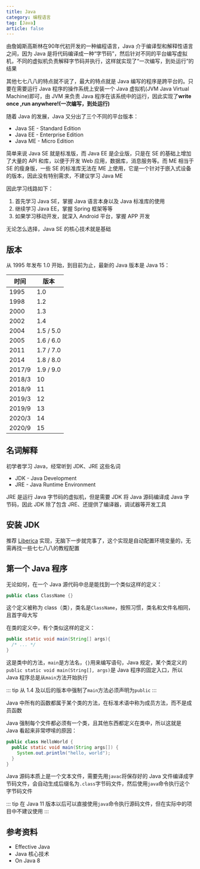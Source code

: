 ```yaml
---
title: Java
category: 编程语言
tag: [Java]
article: false
---
```


由詹姆斯高斯林在90年代初开发的一种编程语言，Java 介于编译型和解释性语言之间，因为 Java 是将代码编译成一种“字节码”，然后针对不同的平台编写虚拟机，不同的虚拟机负责解释字节码并执行，这样就实现了“一次编写，到处运行”的结果

其他七七八八的特点就不说了，最大的特点就是 Java 编写的程序是跨平台的。只要在需要运行 Java 程序的操作系统上安装一个 Java 虚拟机(JVM Java Virtual Machine)即可，由 JVM 来负责 Java 程序在该系统中的运行，因此实现了**write once ,run anywhere!(一次编写，到处运行)**

随着 Java 的发展，Java 又分出了三个不同的平台版本：

+ Java SE - Standard Edition
+ Java EE - Enterprise Edition
+ Java ME - Micro Edition

简单来说 Java SE 就是标准版，而 Java EE 是企业版，只是在 SE 的基础上增加了大量的 API 和库，以便于开发 Web 应用，数据库，消息服务等。而 ME 相当于 SE 的瘦身版，一些 SE 的标准库无法在 ME 上使用，它是一个针对于嵌入式设备的版本，因此没有特别需求，不建议学习 Java ME

因此学习线路如下：

1. 首先学习 Java SE，掌握 Java 语言本身以及 Java 标准库的使用
2. 继续学习 Java EE，掌握 Spring 框架等等
3. 如果学习移动开发，就深入 Android 平台，掌握 APP 开发

无论怎么选择，Java SE 的核心技术就是基础

## 版本

从 1995 年发布 1.0 开始，到目前为止，最新的 Java 版本是 Java 15：

时间|版本
---|---
1995|1.0
1998|1.2
2000|1.3
2002|1.4
2004|1.5 / 5.0
2005|1.6 / 6.0
2011|1.7 / 7.0
2014|1.8 / 8.0
2017/9|1.9 / 9.0
2018/3|10
2018/9|11
2019/3|12
2019/9|13
2020/3|14
2020/9|15

## 名词解释

初学者学习 Java，经常听到 JDK、JRE 这些名词

+ JDK - Java Development
+ JRE - Java Runtime Environment

JRE 是运行 Java 字节码的虚拟机，但是需要 JDK 将 Java 源码编译成 Java 字节码，因此 JDK 除了包含 JRE、还提供了编译器，调试器等开发工具

## 安装 JDK

推荐 [Liberica](https://bell-sw.com/pages/downloads/#/java-11-lts) 实现，无脑下一步就完事了，这个实现是自动配置环境变量的，无需再找一些七七八八的教程配置

## 第一个 Java 程序

无论如何，在一个 Java 源代码中总是能找到一个类似这样的定义：

```java
public class ClassName {}
```

这个定义被称为 class（类），类名是`ClassName`，按照习惯，类名和文件名相同，且首字母大写

在类的定义中，有个类似这样的定义：

```java
public static void main(String[] args){
  /* ... */
}
```

这是类中的方法，`main`是方法名，`{}`用来编写语句，Java 规定，某个类定义的`public static void main(String[], args)`是 Java 程序的固定入口，所以 Java 程序总是从`main`方法开始执行

::: tip
从 1.4 及以后的版本中强制了`main`方法必须声明为`public`
:::

Java 中所有的函数都属于某个类的方法，在标准术语中称为成员方法，而不是成员函数

Java 强制每个文件都必须有一个类，且其他东西都定义在类中，所以这就是 Java 看起来非常啰嗦的原因：

```java
public class HelloWorld {
  public static void main(String args[]) {
    System.out.println("hello, world");
  }
}

```

Java 源码本质上是一个文本文件，需要先用`javac`将保存好的 Java 文件编译成字节码文件，会自动生成后缀名为`.class`字节码文件，然后使用`java`命令执行这个字节码文件

::: tip
在 Java 11 版本以后可以直接使用`java`命令执行源码文件，但在实际中的项目中不建议使用
:::

## 参考资料

+ Effective Java
+ Java 核心技术
+ On Java 8